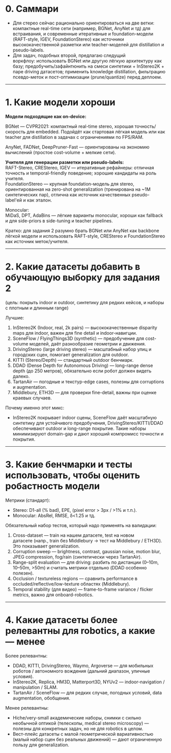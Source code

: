 # **0. Саммари**
- Для стерео сейчас рационально ориентироваться на две ветки: компактные real-time сети (например, BGNet, AnyNet и тд) для встраивания, и современные итеративные и foundation-модели (RAFT-style, IGEV, FoundationStereo) как источники высококачественной разметки или teacher-моделей для distillation и pseudo-labels.
- Для задач, подобных второй, предлагаю следущий воркфлоу: использовать BGNet или другую лёгкую архитектуру как базу; предобучить/зафайнтюнить на смеси синтетики + InStereo2K + паре driving датасетов; применить knowledge distillation, фильтрацию псевдо-меток и пост-оптимизации (prune/quantize) перед деплоем.
-----
# **1. Какие модели хороши**
**Модели подходящие как on-device:**

BGNet — CVPR2021: компактный real-time stereo, хорошая точность/скорость для embedded. Подойдёт как стартовая лёгкая модель или как teacher для distillation в задачах с ограничениями по FPS/RAM.

AnyNet, FADNet, DeepPruner-Fast — ориентированы на экономию вычислений (простое cost-volume + мелкие сети).

**Учителя для генерации разметки или pseudo-labels:**\
RAFT-Stereo, CREStereo, IGEV — итеративные рефайнеры: отличная точность и temporal-friendly поведение; хорошие кандидаты на роль учителя.\
FoundationStereo — крупная foundation-модель для stereo, ориентированная на zero-shot generalization (тренирована на ~1M синтетических пар), отлична как источник качественных pseudo-label'ей и как эталон.

Monocular:\
MiDaS, DPT, AdaBins — лёгкие варианты monocular, хороши как fallback и для side-priors в side-tuning и teacher pipelines.

Кратко: для задания 2 разумно брать BGNet или AnyNet как backbone лёгкой модели и использовать RAFT-style, CREStereo и FoundationStereo как источник меток/учителя.

-----
# **2. Какие датасеты добавить в обучающую выборку для задания 2**
(цель: покрыть indoor и outdoor, синтетику для редких кейсов, и наборы с плотным и длинным range)

Лучшие:

1. InStereo2K (Indoor, real, 2k pairs) — высококачественные disparity maps для indoor, важен для fine detail и indoor-навигции.
1. SceneFlow / FlyingThings3D (synthetic) — предобучение для cost-volume моделей, даёт разнообразие геометрии и движения.
1. DrivingStereo (large driving stereo) — масштабный набор улиц и городских сцен, помогает generalization для outdoor.
1. KITTI (Stereo/Depth) — стандартный outdoor бенчмарк.
1. DDAD (Dense Depth for Autonomous Driving) — long-range dense depth (до 250 метров), обязательно если робот должен видеть далеко.
1. TartanAir — погодные и текстур-edge cases, полезны для corruptions и augmentation.
1. Middlebury, ETH3D — для проверки fine-detail, важны при оценке краевых случаев.

Почему именно этот микс:

- InStereo2K покрывает indoor сцены, SceneFlow даёт масштабную синтетику для устойчивого предобучения, DrivingStereo/KITTI/DDAD обеспечивают outdoor и long-range покрытие. Такие наборы минимизируют domain-gap и дают хороший компромисс точности и покрытия.
-----
# **3. Какие бенчмарки и тесты использовать, чтобы оценить робастность модели**
Метрики (стандарт):

- Stereo: D1-all (% bad), EPE, (pixel error > 3px / >1% и т.п.).
- Monocular: AbsRel, RMSE, δ<1.25 и тд.

Обязательный набор тестов, который надо применять на валидации:

1. Cross-dataset — train на нашем датасете, test на новом датасете (напр., train без Middlebury → тест на Middlebury / ETH3D). Это показывает generalization.
1. Corruption sweep — brightness, contrast, gaussian noise, motion blur, JPEG compression, fog/rain (синтетически через TartanAir).
1. Range-split evaluation — для driving: разбить по дистанции (0–10m, 10–50m, >50m) и считать метрики отдельно (DDAD особенно полезен).
1. Occlusion / textureless regions — сравнить performance в occluded/reflective/low-texture областях (Middlebury).
1. Temporal stability (для видео) — frame-to-frame variance / flicker metrics, важно для onboard-robotics.
-----
# **4. Какие датасеты более релевантны для robotics, а какие — менее**
Более релевантны:

- DDAD, KITTI, DrivingStereo, Waymo, Argoverse — для мобильных роботов / автономного вождения (дальний диапазон, уличные условия).
- InStereo2K, Replica, HM3D, Matterport3D, NYUv2 — indoor-navigation / manipulation / SLAM.
- TartanAir / SceneFlow — для редких случае, погодных условий, data augmentation, обобщения.

Менее релевантны:

- Нiche/very-small академические наборы, снимки с сильно необычной оптикой (телескопы, medical stereo microscopy) — полезны для конкретных задач, но не для robotics в целом.
- Вест-плейс датасеты с малой геометрической вариативностью (малый набор сцен без реальных движений) — дают ограниченную пользу для generalization.
